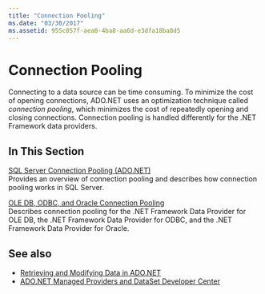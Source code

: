 ```yaml
---
title: "Connection Pooling"
ms.date: "03/30/2017"
ms.assetid: 955c057f-aea8-4ba8-aa6d-e3dfa18ba8d5
---
```

# Connection Pooling
Connecting to a data source can be time consuming. To minimize the cost of opening connections, ADO.NET uses an optimization technique called *connection pooling*, which minimizes the cost of repeatedly opening and closing connections. Connection pooling is handled differently for the .NET Framework data providers.  
  
## In This Section  
 [SQL Server Connection Pooling (ADO.NET)](../../../../docs/framework/data/adonet/sql-server-connection-pooling.md)  
 Provides an overview of connection pooling and describes how connection pooling works in SQL Server.  
  
 [OLE DB, ODBC, and Oracle Connection Pooling](../../../../docs/framework/data/adonet/ole-db-odbc-and-oracle-connection-pooling.md)  
 Describes connection pooling for the .NET Framework Data Provider for OLE DB, the .NET Framework Data Provider for ODBC, and the .NET Framework Data Provider for Oracle.  
  
## See also
- [Retrieving and Modifying Data in ADO.NET](../../../../docs/framework/data/adonet/retrieving-and-modifying-data.md)
- [ADO.NET Managed Providers and DataSet Developer Center](https://go.microsoft.com/fwlink/?LinkId=217917)
